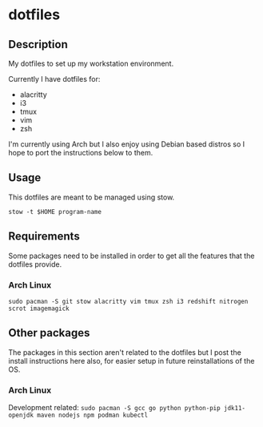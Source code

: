 # dotfiles

## Description

My dotfiles to set up my workstation environment.

Currently I have dotfiles for:
* alacritty
* i3
* tmux
* vim
* zsh

I'm currently using Arch but I also enjoy using Debian based distros so I hope to port the instructions below to them.

## Usage

This dotfiles are meant to be managed using stow. 

`stow -t $HOME program-name`

## Requirements

Some packages need to be installed in order to get all the features that the dotfiles provide.

### Arch Linux
`sudo pacman -S git stow alacritty vim tmux zsh i3 redshift nitrogen scrot imagemagick`

## Other packages

The packages in this section aren't related to the dotfiles but I post the install instructions here also, for easier setup in future reinstallations of the OS.

### Arch Linux
Development related:
`sudo pacman -S gcc go python python-pip jdk11-openjdk maven nodejs npm podman kubectl`


